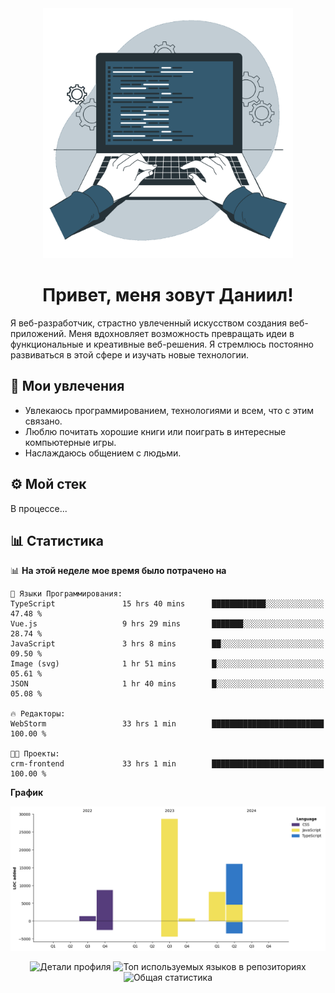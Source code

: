 <div align="center">
  <img width="400" src="assets/main_pic.webp" alt="">
  <h1>Привет, меня зовут Даниил!</h1>
</div>

Я веб-разработчик, страстно увлеченный искусством создания веб-приложений. Меня вдохновляет возможность превращать идеи в функциональные и креативные веб-решения. Я стремлюсь постоянно развиваться в этой сфере и изучать новые технологии.

## :game_die: Мои увлечения

* Увлекаюсь программированием, технологиями и всем, что с этим связано.
* Люблю почитать хорошие книги или поиграть в интересные компьютерные игры.
* Наслаждаюсь общением с людьми.

## :gear: Мой стек

В процессе...

## :bar_chart: Статистика

<!--START_SECTION:waka-->
📊 **На этой неделе мое время было потрачено на** 

```text
💬 Языки Программирования: 
TypeScript               15 hrs 40 mins      ████████████░░░░░░░░░░░░░   47.48 % 
Vue.js                   9 hrs 29 mins       ███████░░░░░░░░░░░░░░░░░░   28.74 % 
JavaScript               3 hrs 8 mins        ██░░░░░░░░░░░░░░░░░░░░░░░   09.50 % 
Image (svg)              1 hr 51 mins        █░░░░░░░░░░░░░░░░░░░░░░░░   05.61 % 
JSON                     1 hr 40 mins        █░░░░░░░░░░░░░░░░░░░░░░░░   05.08 % 

🔥 Редакторы: 
WebStorm                 33 hrs 1 min        █████████████████████████   100.00 % 

🐱‍💻 Проекты: 
crm-frontend             33 hrs 1 min        █████████████████████████   100.00 % 
```

**График**

![Lines of Code chart](https://raw.githubusercontent.com/daniilgrigorev01/daniilgrigorev01/main/assets/bar_graph.png)


<!--END_SECTION:waka-->

<div align="center">
  <img src="http://github-profile-summary-cards.vercel.app/api/cards/profile-details?username=daniilgrigorev01&theme=github" alt="Детали профиля">
  <img src="http://github-profile-summary-cards.vercel.app/api/cards/repos-per-language?username=daniilgrigorev01&theme=github" alt="Топ используемых языков в репозиториях">
  <img src="http://github-profile-summary-cards.vercel.app/api/cards/stats?username=daniilgrigorev01&theme=github" alt="Общая статистика">
</div>
